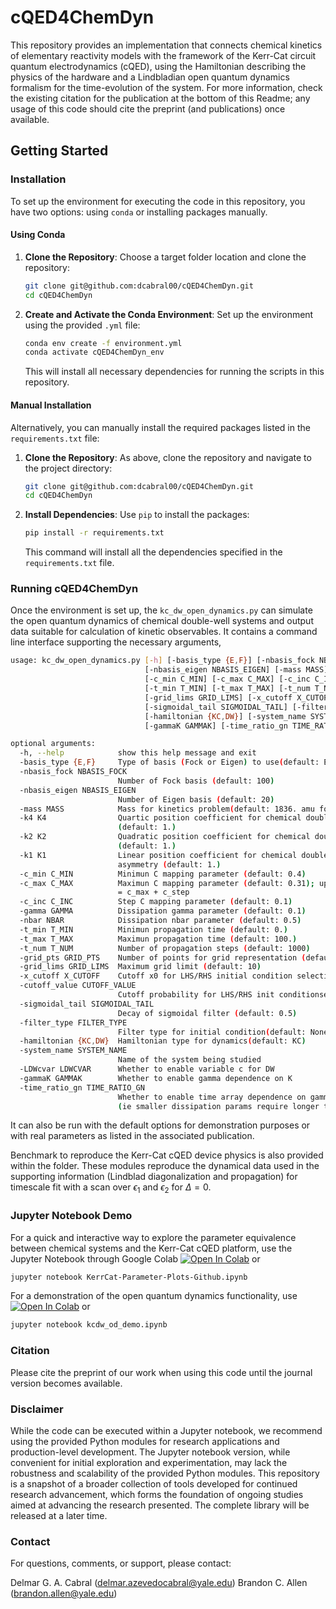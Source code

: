 # cQED4ChemDyn

This repository provides an implementation that connects chemical kinetics of elementary reactivity models with the framework of the Kerr-Cat circuit quantum electrodynamics (cQED), using the Hamiltonian describing the physics of the hardware and a Lindbladian open quantum dynamics formalism for the time-evolution of the system. For more information, check the existing citation for the publication at the bottom of this Readme; any usage of this code should cite the preprint (and publications) once available.

## Getting Started

### Installation

To set up the environment for executing the code in this repository, you have two options: using `conda` or installing packages manually.

#### Using Conda

1. **Clone the Repository**:
   Choose a target folder location and clone the repository:
   ```bash
   git clone git@github.com:dcabral00/cQED4ChemDyn.git
   cd cQED4ChemDyn
   ```

2. **Create and Activate the Conda Environment**:
   Set up the environment using the provided `.yml` file:
   ```bash
   conda env create -f environment.yml
   conda activate cQED4ChemDyn_env
   ```

   This will install all necessary dependencies for running the scripts in this repository.

#### Manual Installation

Alternatively, you can manually install the required packages listed in the `requirements.txt` file:

1. **Clone the Repository**:
   As above, clone the repository and navigate to the project directory:
   ```bash
   git clone git@github.com:dcabral00/cQED4ChemDyn.git
   cd cQED4ChemDyn
   ```

2. **Install Dependencies**:
   Use `pip` to install the packages:
   ```bash
   pip install -r requirements.txt
   ```

   This command will install all the dependencies specified in the `requirements.txt` file.

### Running cQED4ChemDyn

Once the environment is set up, the `kc_dw_open_dynamics.py` can simulate the open quantum dynamics of chemical double-well systems and output data suitable for calculation of kinetic observables. It contains a command line interface supporting the necessary arguments,
   ```bash
   usage: kc_dw_open_dynamics.py [-h] [-basis_type {E,F}] [-nbasis_fock NBASIS_FOCK]
                                 [-nbasis_eigen NBASIS_EIGEN] [-mass MASS] [-k4 K4] [-k2 K2] [-k1 K1]
                                 [-c_min C_MIN] [-c_max C_MAX] [-c_inc C_INC] [-gamma GAMMA] [-nbar NBAR]
                                 [-t_min T_MIN] [-t_max T_MAX] [-t_num T_NUM] [-grid_pts GRID_PTS]
                                 [-grid_lims GRID_LIMS] [-x_cutoff X_CUTOFF] [-cutoff_value CUTOFF_VALUE]
                                 [-sigmoidal_tail SIGMOIDAL_TAIL] [-filter_type FILTER_TYPE]
                                 [-hamiltonian {KC,DW}] [-system_name SYSTEM_NAME] [-LDWcvar LDWCVAR]
                                 [-gammaK GAMMAK] [-time_ratio_gn TIME_RATIO_GN]
   
   optional arguments:
     -h, --help            show this help message and exit
     -basis_type {E,F}     Type of basis (Fock or Eigen) to use(default: E)
     -nbasis_fock NBASIS_FOCK
                           Number of Fock basis (default: 100)
     -nbasis_eigen NBASIS_EIGEN
                           Number of Eigen basis (default: 20)
     -mass MASS            Mass for kinetics problem(default: 1836. amu for proton)
     -k4 K4                Quartic position coefficient for chemical double well; Controls potential walls
                           (default: 1.)
     -k2 K2                Quadratic position coefficient for chemical double well; Controls barrier walls
                           (default: 1.)
     -k1 K1                Linear position coefficient for chemical double well; Controls inter-well
                           asymmetry (default: 1.)
     -c_min C_MIN          Minimun C mapping parameter (default: 0.4)
     -c_max C_MAX          Maximun C mapping parameter (default: 0.31); upperbound is included, (ie c_max
                           = c_max + c_step
     -c_inc C_INC          Step C mapping parameter (default: 0.1)
     -gamma GAMMA          Dissipation gamma parameter (default: 0.1)
     -nbar NBAR            Dissipation nbar parameter (default: 0.5)
     -t_min T_MIN          Minimun propagation time (default: 0.)
     -t_max T_MAX          Maximun propagation time (default: 100.)
     -t_num T_NUM          Number of propagation steps (default: 1000)
     -grid_pts GRID_PTS    Number of points for grid representation (default: 5000)
     -grid_lims GRID_LIMS  Maximum grid limit (default: 10)
     -x_cutoff X_CUTOFF    Cutoff x0 for LHS/RHS initial condition selection (default: 0.)
     -cutoff_value CUTOFF_VALUE
                           Cutoff probability for LHS/RHS init conditionselection (default: 0.5)
     -sigmoidal_tail SIGMOIDAL_TAIL
                           Decay of sigmoidal filter (default: 0.5)
     -filter_type FILTER_TYPE
                           Filter type for initial condition(default: None)
     -hamiltonian {KC,DW}  Hamiltonian type for dynamics(default: KC)
     -system_name SYSTEM_NAME
                           Name of the system being studied
     -LDWcvar LDWCVAR      Whether to enable variable c for DW
     -gammaK GAMMAK        Whether to enable gamma dependence on K
     -time_ratio_gn TIME_RATIO_GN
                           Whether to enable time array dependence on gamma and nth dissipation parameters
                           (ie smaller dissipation params require longer time for decay to be observed)

   ```

It can also be run with the default options for demonstration purposes or with real parameters as listed
in the associated publication.

Benchmark to reproduce the Kerr-Cat cQED device physics is also provided within the folder. These modules reproduce the dynamical data used in the supporting information (Lindblad diagonalization and propagation) for timescale fit with a scan over $\epsilon _1$ and $\epsilon _2$ for $\Delta = 0$.

### Jupyter Notebook Demo

For a quick and interactive way to explore the parameter equivalence between chemical systems and the Kerr-Cat
cQED platform, use the Jupyter Notebook through Google Colab [![Open In Colab](https://colab.research.google.com/assets/colab-badge.svg)](https://colab.research.google.com/github/dcabral00/cQED4ChemDyn/blob/main/KerrCat-Parameter-Plots-Github.ipynb)  or
   ```bash
   jupyter notebook KerrCat-Parameter-Plots-Github.ipynb
   ```

For a demonstration of the open quantum dynamics functionality, use [![Open In Colab](https://colab.research.google.com/assets/colab-badge.svg)](https://colab.research.google.com/github/dcabral00/cQED4ChemDyn/blob/main/kcdw_od_demo.ipynb) or
   ```bash
   jupyter notebook kcdw_od_demo.ipynb
   ```

### Citation

Please cite the preprint of our work when using this code until the journal version becomes available.

### Disclaimer

While the code can be executed within a Jupyter notebook, we recommend using the provided Python modules for research applications and production-level development. The Jupyter notebook version, while convenient for initial exploration and experimentation, may lack the robustness and scalability of the provided Python modules. This repository is a snapshot of a broader collection of tools developed for continued research advancement, which forms the foundation of ongoing studies aimed at advancing the research presented. The complete library will be released at a later time.

### Contact

For questions, comments, or support, please contact:

Delmar G. A. Cabral (delmar.azevedocabral@yale.edu)
Brandon C. Allen (brandon.allen@yale.edu)
